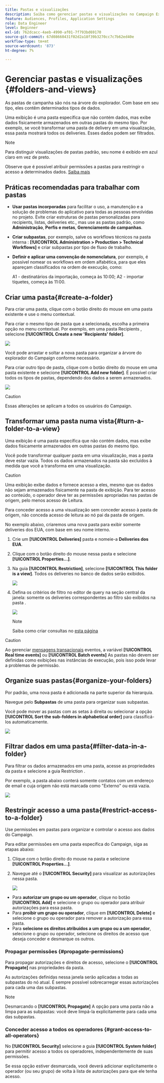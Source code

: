 ```yaml
---
title: Pastas e visualizações
description: Saiba como gerenciar pastas e visualizações no Campaign Explorer
feature: Audiences, Profiles, Application Settings
role: Data Engineer
level: Beginner
exl-id: 762dcacc-4aeb-4990-af01-7f793bd69170
source-git-commit: 67d08660431f02d2a18f39b3270cc7c7b62ed40e
workflow-type: tm+mt
source-wordcount: '873'
ht-degree: 7%

---
```


# Gerenciar pastas e visualizações {#folders-and-views}

As pastas de campanha são nós na árvore do explorador. Com base em seu tipo, eles contêm determinados tipos de dados.

Uma exibição é uma pasta específica que não contém dados, mas exibe dados fisicamente armazenados em outras pastas do mesmo tipo. Por exemplo, se você transformar uma pasta de delivery em uma visualização, essa pasta mostrará todos os deliveries. Esses dados podem ser filtrados.


>[!NOTE]
>Para distinguir visualizações de pastas padrão, seu nome é exibido em azul claro em vez de preto.

Observe que é possível atribuir permissões a pastas para restringir o acesso a determinados dados. [Saiba mais](#restrict-access-to-a-folder)

## Práticas recomendadas para trabalhar com pastas

* **Usar pastas incorporadas** para facilitar o uso, a manutenção e a solução de problemas do aplicativo para todas as pessoas envolvidas no projeto. Evite criar estruturas de pastas personalizadas para recipients, listas, deliveries etc., mas use as pastas padrão, como **Administração**, **Perfis e metas**, **Gerenciamento de campanhas**.

* **Criar subpastas**, por exemplo, salve os workflows técnicos na pasta interna : **[!UICONTROL Administration > Production > Technical Workflows]** e criar subpastas por tipo de fluxo de trabalho.

* **Definir e aplicar uma convenção de nomenclatura**, por exemplo, é possível nomear os workflows em ordem alfabética, para que eles apareçam classificados na ordem de execução, como:

   A1 - destinatários da importação, começa às 10:00; A2 - importar tíquetes, começa às 11:00.

## Criar uma pasta{#create-a-folder}

Para criar uma pasta, clique com o botão direito do mouse em uma pasta existente e use o menu contextual.

Para criar o mesmo tipo de pasta que a selecionada, escolha a primeira opção no menu contextual. Por exemplo, em uma pasta Recipients , selecione **[!UICONTROL Create a new 'Recipients' folder]**.

![](assets/create-recipient-folder.png)

Você pode arrastar e soltar a nova pasta para organizar a árvore do explorador do Campaign conforme necessário.

Para criar outro tipo de pasta, clique com o botão direito do mouse em uma pasta existente e selecione **[!UICONTROL Add new folder]**. É possível criar todos os tipos de pastas, dependendo dos dados a serem armazenados.

![](assets/add-new-folder.png)

>[!CAUTION]
>Essas alterações se aplicam a todos os usuários do Campaign.

## Transformar uma pasta numa vista{#turn-a-folder-to-a-view}

Uma exibição é uma pasta específica que não contém dados, mas exibe dados fisicamente armazenados em outras pastas do mesmo tipo.

Você pode transformar qualquer pasta em uma visualização, mas a pasta deve estar vazia. Todos os dados armazenados na pasta são excluídos à medida que você a transforma em uma visualização.

>[!CAUTION]
>
>Uma exibição exibe dados e fornece acesso a eles, mesmo que os dados não sejam armazenados fisicamente na pasta de exibição. Para ter acesso ao conteúdo, o operador deve ter as permissões apropriadas nas pastas de origem, pelo menos acesso de Leitura.
>
>Para conceder acesso a uma visualização sem conceder acesso à pasta de origem, não conceda acesso de leitura ao nó pai da pasta de origem.

No exemplo abaixo, criaremos uma nova pasta para exibir somente deliveries dos EUA, com base em seu nome interno.

1. Crie um **[!UICONTROL Deliveries]** pasta e nomeie-a **Deliveries dos EUA**.
1. Clique com o botão direito do mouse nessa pasta e selecione **[!UICONTROL Properties...]**.
1. Na guia **[!UICONTROL Restriction]**, selecione **[!UICONTROL This folder is a view]**. Todos os deliveries no banco de dados serão exibidos.

   ![](assets/this-folder-is-a-view.png)

1. Defina os critérios de filtro no editor de query na seção central da janela: somente os deliveries correspondentes ao filtro são exibidos na pasta .

   ![](assets/filter-view.png)

   >[!NOTE]
   >
   >Saiba como criar consultas no [esta página](create-filters.md#advanced-filters)


>[!CAUTION]
>
>Ao gerenciar [mensagens transacionais](../send/transactional.md) eventos, a variável **[!UICONTROL Real time events]** ou **[!UICONTROL Batch events]** As pastas não devem ser definidas como exibições nas instâncias de execução, pois isso pode levar a problemas de permissão.

## Organize suas pastas{#organize-your-folders}

Por padrão, uma nova pasta é adicionada na parte superior da hierarquia.

Navegue pelo **Subpastas** de uma pasta para organizar suas subpastas.

Você pode mover as pastas com as setas à direita ou selecionar a opção **[!UICONTROL Sort the sub-folders in alphabetical order]** para classificá-los automaticamente.

![](assets/sort-folders.png)


## Filtrar dados em uma pasta{#filter-data-in-a-folder}

Para filtrar os dados armazenados em uma pasta, acesse as propriedades da pasta e selecione a guia Restriction .

Por exemplo, a pasta abaixo conterá somente contatos com um endereço de email e cuja origem não está marcada como &quot;Externo&quot; ou está vazia.

![](assets/add-a-filter-to-a-folder.png)


## Restringir acesso a uma pasta{#restrict-access-to-a-folder}

Use permissões em pastas para organizar e controlar o acesso aos dados do Campaign.

Para editar permissões em uma pasta específica do Campaign, siga as etapas abaixo:

1. Clique com o botão direito do mouse na pasta e selecione **[!UICONTROL Properties...]**.
1. Navegue até o **[!UICONTROL Security]** para visualizar as autorizações nessa pasta.

   ![](assets/folder-permissions.png)

* Para **autorizar um grupo ou um operador**, clique no botão **[!UICONTROL Add]** e selecione o grupo ou operador para atribuir autorizações para essa pasta.
* Para **proibir um grupo ou operador**, clique em **[!UICONTROL Delete]** e selecione o grupo ou operador para remover a autorização para essa pasta.
* Para **selecione os direitos atribuídos a um grupo ou a um operador**, selecione o grupo ou operador, selecione os direitos de acesso que deseja conceder e desmarque os outros.

### Propagar permissões {#propagate-permissions}

Para propagar autorizações e direitos de acesso, selecione o **[!UICONTROL Propagate]** nas propriedades da pasta.

As autorizações definidas nessa janela serão aplicadas a todas as subpastas do nó atual. É sempre possível sobrecarregar essas autorizações para cada uma das subpastas.

>[!NOTE]
>
>Desmarcando o **[!UICONTROL Propagate]** A opção para uma pasta não a limpa para as subpastas: você deve limpá-la explicitamente para cada uma das subpastas.

### Conceder acesso a todos os operadores {#grant-access-to-all-operators}

No **[!UICONTROL Security]** selecione a guia **[!UICONTROL System folder]** para permitir acesso a todos os operadores, independentemente de suas permissões.

Se essa opção estiver desmarcada, você deverá adicionar explicitamente o operador (ou seu grupo) de volta à lista de autorizações para que ele tenha acesso.
